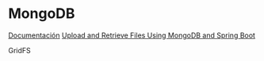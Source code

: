 # MongoDB

[Documentación](https://www.mongodb.com/docs/atlas/)
[Upload and Retrieve Files Using MongoDB and Spring Boot](https://www.baeldung.com/spring-boot-mongodb-upload-file)

GridFS
